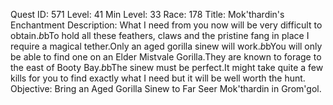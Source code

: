 Quest ID: 571
Level: 41
Min Level: 33
Race: 178
Title: Mok'thardin's Enchantment
Description: What I need from you now will be very difficult to obtain.$b$bTo hold all these feathers, claws and the pristine fang in place I require a magical tether.Only an aged gorilla sinew will work.$b$bYou will only be able to find one on an Elder Mistvale Gorilla.They are known to forage to the east of Booty Bay.$b$bThe sinew must be perfect.It might take quite a few kills for you to find exactly what I need but it will be well worth the hunt.
Objective: Bring an Aged Gorilla Sinew to Far Seer Mok'thardin in Grom'gol.
